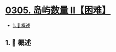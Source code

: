 # [0305. 岛屿数量 II【困难】](https://github.com/tnotesjs/TNotes.leetcode/tree/main/notes/0305.%20%E5%B2%9B%E5%B1%BF%E6%95%B0%E9%87%8F%20II%E3%80%90%E5%9B%B0%E9%9A%BE%E3%80%91)

<!-- region:toc -->

- [1. 📝 概述](#1--概述)

<!-- endregion:toc -->

## 1. 📝 概述
